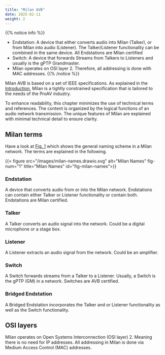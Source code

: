 ```yaml
---
title: "Milan AVB"
date: 2025-02-11
weight: 2
---
```


{{% notice info %}}
-  Endstation: A device that either converts audio into Milan (Talker), or from Milan into audio (Listener). The Talker/Listener functionality can be combined in the same device. All Endstations are Milan certified
- Switch: A device that forwards Streams from Talkers to Listeners and usually is the gPTP Grandmaster.
- Milan operates on OSI layer 2. Therefore, all addressing is done with MAC addresses.
{{% /notice %}}

Milan AVB is based on a set of IEEE specifications. As explained in the [Introduction](../_index.en.md#milan-the-proav-flavor-of-avb), Milan is a tightly constrained specification that is tailored to the needs of the ProAV industry.

To enhance readability, this chapter minimizes the use of technical terms and references. The content is organized by the logical functions of an audio network transmission. The unique features of Milan are explained with minimal technical detail to ensure clarity.

## Milan terms
Have a look at [Fig. 1](#fig-milan-names) which shows the general naming scheme in a Milan network. The terms are explained in the following.

{{< figure src="/images/milan-names.drawio.svg" alt="Milan Names" fig-num="1" title="Milan Names" id="fig-milan-names">}}

### Endstation
A device that converts audio from or into the Milan network. Endstations can contain either Talker or Listener functionality or contain both. Endstations are Milan certified.

### Talker
A Talker converts an audio signal into the network. Could be a digital microphone or a stage box.

### Listener
A Listener extracts an audio signal from the network. Could be an amplifier.

### Switch
A Switch forwards streams from a Talker to a Listener. Usually, a Switch is the gPTP (GM) in a network. Switches are AVB certified.

### Bridged Endstation
A Bridged Endstation incorporates the Talker and or Listener functionality as well as the Switch functionality.

## OSI layers
Milan operates on Open Systems Interconnection (OSI layer) 2. Meaning there is no need for IP addresses. All addressing in Milan is done via Medium Access Control (MAC) addresses.
